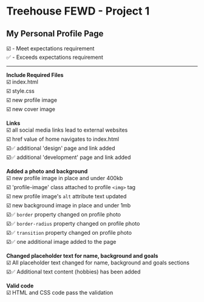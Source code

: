 # Treehouse FEWD - Project 1
## My Personal Profile Page  
  
:ballot_box_with_check: - Meet expectations requirement  
:white_check_mark: - Exceeds expectations requirement

---
  
**Include Required Files**  
:ballot_box_with_check: index.html  
:ballot_box_with_check: style.css  
:ballot_box_with_check: new profile image  
:ballot_box_with_check: new cover image  
  
**Links**  
:ballot_box_with_check: all social media links lead to external websites  
:ballot_box_with_check: href value of home navigates to index.html  
:ballot_box_with_check::white_check_mark: additional 'design' page and link added  
:ballot_box_with_check::white_check_mark: additional 'development' page and link added  
    
**Added a photo and background**  
:ballot_box_with_check: new profile image in place and under 400kb  
:ballot_box_with_check: 'profile-image' class attached to profile `<img>` tag  
:ballot_box_with_check: new profile image's `alt` attribute text updated  
:ballot_box_with_check: new background image in place and under 1mb  
:ballot_box_with_check::white_check_mark: `border` property changed on profile photo  
:ballot_box_with_check::white_check_mark: `border-radius` property changed on profile photo  
:ballot_box_with_check::white_check_mark: `transition` property changed on profile photo  
:ballot_box_with_check::white_check_mark: one additional image added to the page  
  
**Changed placeholder text for name, background and goals**  
:ballot_box_with_check: All placeholder text changed for name, background and goals sections  
:ballot_box_with_check::white_check_mark: Additional text content (hobbies) has been added  
  
**Valid code**  
:ballot_box_with_check: HTML and CSS code pass the validation
